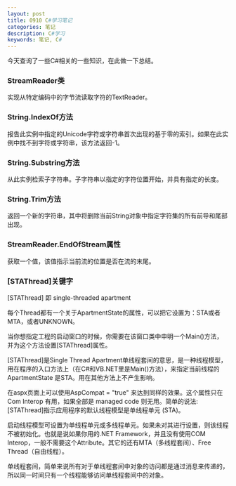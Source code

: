 ```yaml
---
layout: post
title: 0910 C#学习笔记
categories: 笔记
description: C#学习
keywords: 笔记, C#
---
```


今天查询了一些C#相关的一些知识，在此做一下总结。

<!-- more -->

### StreamReader类

实现从特定编码中的字节流读取字符的TextReader。

### String.IndexOf方法

报告此实例中指定的Unicode字符或字符串首次出现的基于零的索引。如果在此实例中找不到字符或字符串，该方法返回-1。

### String.Substring方法

从此实例检索子字符串。子字符串以指定的字符位置开始，并具有指定的长度。

### String.Trim方法

返回一个新的字符串，其中将删除当前String对象中指定字符集的所有前导和尾部出现。

### StreamReader.EndOfStream属性

获取一个值，该值指示当前流的位置是否在流的末尾。

### [STAThread]关键字

[STAThread] 即 single-threaded apartment

每个Thread都有一个关于ApartmentState的属性，可以把它设置为：STA或者MTA，或者UNKNOWN。

当你想指定工程的启动窗口的时候，你需要在该窗口类中申明一个Main()方法，并为这个方法设置[STAThread]属性。

[STAThread]是Single  Thread  Apartment单线程套间的意思，是一种线程模型，用在程序的入口方法上（在C#和VB.NET里是Main()方法），来指定当前线程的ApartmentState 是STA。用在其他方法上不产生影响。

在aspx页面上可以使用AspCompat = "true" 来达到同样的效果。这个属性只在 Com Interop 有用，如果全部是 managed code 则无用。简单的说法:[STAThread]指示应用程序的默认线程模型是单线程单元 (STA)。

启动线程模型可设置为单线程单元或多线程单元。如果未对其进行设置，则该线程不被初始化。也就是说如果你用的.NET Framework，并且没有使用COM Interop，一般不需要这个Attribute。其它的还有MTA（多线程套间）、Free Thread（自由线程）。

单线程套间，简单来说所有对于单线程套间中对象的访问都是通过消息来传递的，所以同一时间只有一个线程能够访问单线程套间中的对象。

